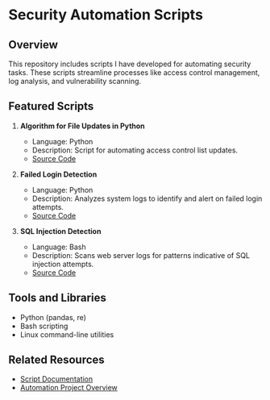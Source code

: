 # Security Automation Scripts

## Overview
This repository includes scripts I have developed for automating security tasks. These scripts streamline processes like access control management, log analysis, and vulnerability scanning.

## Featured Scripts
1. **Algorithm for File Updates in Python**
   - Language: Python
   - Description: Script for automating access control list updates.
   - [Source Code](https://github.com/JLSecOps/JLcyberfortress/blob/main/scripts/Algorithm%20for%20file%20updates%20in%20Python.md)

2. **Failed Login Detection**
   - Language: Python
   - Description: Analyzes system logs to identify and alert on failed login attempts.
   - [Source Code](https://github.com/JLSecOps/JLcyberfortress/blob/main/incident-response/Incident%20report%20analysis.md)

3. **SQL Injection Detection**
   - Language: Bash
   - Description: Scans web server logs for patterns indicative of SQL injection attempts.
   - [Source Code](https://github.com/JLSecOps/JLcyberfortress/blob/main/scripts/Apply%20filters%20to%20SQL%20queries.md)

## Tools and Libraries
- Python (pandas, re)
- Bash scripting
- Linux command-line utilities

## Related Resources
- [Script Documentation](<Add link>)
- [Automation Project Overview](<Add link>)

